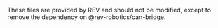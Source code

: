 These files are provided by REV and should not be modified, except to remove the dependency on @rev-robotics/can-bridge.
